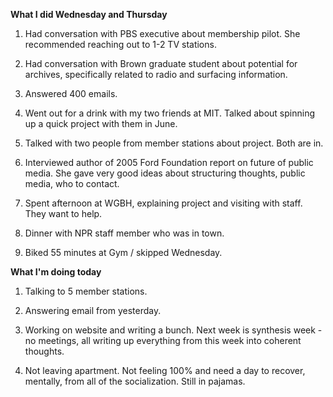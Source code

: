 **What I did Wednesday and Thursday**

1. Had conversation with PBS executive about membership pilot. She recommended reaching out to 1-2 TV stations.

2. Had conversation with Brown graduate student about potential for archives, specifically related to radio and surfacing information.

3. Answered 400 emails.

4. Went out for a drink with my two friends at MIT. Talked about spinning up a quick project with them in June.

5. Talked with two people from member stations about project. Both are in.

6. Interviewed author of 2005 Ford Foundation report on future of public media. She gave very good ideas about structuring thoughts, public media, who to contact.

7. Spent afternoon at WGBH, explaining project and visiting with staff. They want to help.

8. Dinner with NPR staff member who was in town.

9. Biked 55 minutes at Gym / skipped Wednesday.

**What I'm doing today**

1. Talking to 5 member stations.

2. Answering email from yesterday. 

3. Working on website and writing a bunch. Next week is synthesis week - no meetings, all writing up everything from this week into coherent thoughts.

4. Not leaving apartment. Not feeling 100% and need a day to recover, mentally, from all of the socialization. Still in pajamas.

